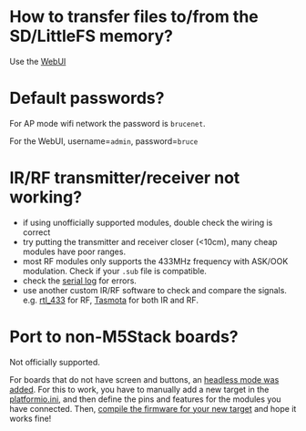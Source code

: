 
# How to transfer files to/from the SD/LittleFS memory?

Use the [WebUI](https://github.com/pr3y/Bruce/wiki/Others#webui)


# Default passwords?

For AP mode wifi network the password is `brucenet`.

For the WebUI, username=`admin`, password=`bruce`


# IR/RF transmitter/receiver not working?

 - if using unofficially supported modules, double check the wiring is correct
 - try putting the transmitter and receiver closer (<10cm), many cheap modules have poor ranges.
 - most RF modules only supports the 433MHz frequency with ASK/OOK modulation. Check if your `.sub` file is compatible.
 - check the [serial log](https://github.com/pr3y/Bruce/wiki/Serial) for errors.
 - use another custom IR/RF software to check and compare the signals. e.g. [rtl_433](https://github.com/merbanan/rtl_433) for RF, [Tasmota](https://tasmota.github.io/docs/Tasmota-IR/) for both IR and RF.

# Port to non-M5Stack boards?

Not officially supported.

For boards that do not have screen and buttons, an [headless mode was added](https://github.com/pr3y/Bruce/issues/107).
For this to work, you have to manually add a new target in the [platformio.ini](https://github.com/pr3y/Bruce/blob/main/platformio.ini), and then define the pins and features for the modules you have connected.
Then, [compile the firmware for your new target](https://github.com/pr3y/Bruce/wiki/Building-from-source) and hope it works fine!